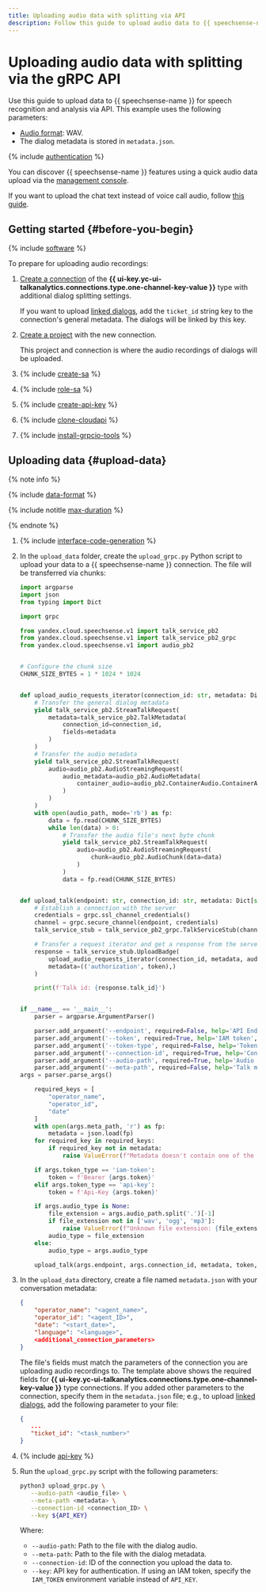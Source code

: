 ```yaml
---
title: Uploading audio data with splitting via API
description: Follow this guide to upload audio data to {{ speechsense-name }} via the gRPC API.
---
```


# Uploading audio data with splitting via the gRPC API

Use this guide to upload data to {{ speechsense-name }} for speech recognition and analysis via API. This example uses the following parameters:

* [Audio format](../../concepts/formats.md): WAV.
* The dialog metadata is stored in `metadata.json`.

{% include [authentication](../../../_includes/speechsense/data/authentication.md) %}

You can discover {{ speechsense-name }} features using a quick audio data upload via the [management console](upload-audio-console.md).

If you want to upload the chat text instead of voice call audio, follow [this guide](upload-chat-text.md).

## Getting started {#before-you-begin}

{% include [software](../../../_includes/speechsense/data/software.md) %}

To prepare for uploading audio recordings:

1. [Create a connection](../connection/create.md#create-one-channel-audio-connection) of the **{{ ui-key.yc-ui-talkanalytics.connections.type.one-channel-key-value }}** type with additional dialog splitting settings.

   If you want to upload [linked dialogs](../../concepts/dialogs.md#related-dialogs), add the `ticket_id` string key to the connection's general metadata. The dialogs will be linked by this key.

1. [Create a project](../project/create.md) with the new connection.

   This project and connection is where the audio recordings of dialogs will be uploaded.

1. {% include [create-sa](../../../_includes/speechsense/data/create-sa.md) %}
1. {% include [role-sa](../../../_includes/speechsense/data/role-sa.md) %}
1. {% include [create-api-key](../../../_includes/speechsense/data/create-api-key.md) %}
1. {% include [clone-cloudapi](../../../_includes/speechsense/data/clone-cloudapi.md) %}
1. {% include [install-grpcio-tools](../../../_includes/speechsense/data/install-grpcio-tools.md) %}

## Uploading data {#upload-data}

{% note info %}

{% include [data-format](../../../_includes/speechsense/data/data-format.md) %}

{% include notitle [max-duration](../../../_includes/speechsense/data/max-duration.md) %}

{% endnote %}

1. {% include [interface-code-generation](../../../_includes/speechsense/data/interface-code-generation.md) %}
1. In the `upload_data` folder, create the `upload_grpc.py` Python script to upload your data to a {{ speechsense-name }} connection. The file will be transferred via chunks:

      ```python
      import argparse
      import json
      from typing import Dict

      import grpc

      from yandex.cloud.speechsense.v1 import talk_service_pb2
      from yandex.cloud.speechsense.v1 import talk_service_pb2_grpc
      from yandex.cloud.speechsense.v1 import audio_pb2


      # Configure the chunk size
      CHUNK_SIZE_BYTES = 1 * 1024 * 1024


      def upload_audio_requests_iterator(connection_id: str, metadata: Dict[str, str], audio_path: str):
          # Transfer the general dialog metadata
          yield talk_service_pb2.StreamTalkRequest(
              metadata=talk_service_pb2.TalkMetadata(
                  connection_id=connection_id,
                  fields=metadata
              )
          )
          # Transfer the audio metadata
          yield talk_service_pb2.StreamTalkRequest(
              audio=audio_pb2.AudioStreamingRequest(
                  audio_metadata=audio_pb2.AudioMetadata(
                      container_audio=audio_pb2.ContainerAudio.ContainerAudioType.CONTAINER_AUDIO_TYPE_WAV
                  )
              )
          )
          with open(audio_path, mode='rb') as fp:
              data = fp.read(CHUNK_SIZE_BYTES)
              while len(data) > 0:
                  # Transfer the audio file's next byte chunk
                  yield talk_service_pb2.StreamTalkRequest(
                      audio=audio_pb2.AudioStreamingRequest(
                          chunk=audio_pb2.AudioChunk(data=data)
                      )
                  )
                  data = fp.read(CHUNK_SIZE_BYTES)


      def upload_talk(endpoint: str, connection_id: str, metadata: Dict[str, str], token: str, audio_path: str):
          # Establish a connection with the server
          credentials = grpc.ssl_channel_credentials()
          channel = grpc.secure_channel(endpoint, credentials)
          talk_service_stub = talk_service_pb2_grpc.TalkServiceStub(channel)

          # Transfer a request iterator and get a response from the server
          response = talk_service_stub.UploadBadge(
              upload_audio_requests_iterator(connection_id, metadata, audio_path, audio_type),
              metadata=(('authorization', token),)
          )

          print(f'Talk id: {response.talk_id}')


      if __name__ == '__main__':
          parser = argparse.ArgumentParser()

          parser.add_argument('--endpoint', required=False, help='API Endpoint', type=str, default='{{ speechsense-endpoint }}')
          parser.add_argument('--token', required=True, help='IAM token', type=str)
          parser.add_argument('--token-type', required=False, help='Token type', choices=['iam-token', 'api-key'], default='iam-token', type=str)
          parser.add_argument('--connection-id', required=True, help='Connection Id', type=str)
          parser.add_argument('--audio-path', required=True, help='Audio file path', type=str)
          parser.add_argument('--meta-path', required=False, help='Talk metadata json', type=str, default=None)
    args = parser.parse_args()

          required_keys = [
              "operator_name",
              "operator_id",
              "date"
          ]
          with open(args.meta_path, 'r') as fp:
              metadata = json.load(fp)
          for required_key in required_keys:
              if required_key not in metadata:
                  raise ValueError(f"Metadata doesn't contain one of the reqiured keys: {required_key}.")

          if args.token_type == 'iam-token':
              token = f'Bearer {args.token}'
          elif args.token_type == 'api-key':
              token = f'Api-Key {args.token}'

          if args.audio_type is None:
              file_extension = args.audio_path.split('.')[-1]
              if file_extension not in ['wav', 'ogg', 'mp3']:
                  raise ValueError(f"Unknown file extension: {file_extension}. Specify the --audio-type argument.")
              audio_type = file_extension
          else:
              audio_type = args.audio_type

          upload_talk(args.endpoint, args.connection_id, metadata, token, args.audio_path, audio_type)
      ```

1. In the `upload_data` directory, create a file named `metadata.json` with your conversation metadata:

   ```json
   {
       "operator_name": "<agent_name>",
       "operator_id": "<agent_ID>",
       "date": "<start_date>",
       "language": "<language>",
       <additional_connection_parameters>
   }
   ```

   The file's fields must match the parameters of the connection you are uploading audio recordings to. The template above shows the required fields for **{{ ui-key.yc-ui-talkanalytics.connections.type.one-channel-key-value }}** type connections. If you added other parameters to the connection, specify them in the `metadata.json` file; e.g., to upload [linked dialogs](../../concepts/dialogs.md#related-dialogs), add the following parameter to your file:

   ```json
   {
      ...
      "ticket_id": "<task_number>"
   }
   ```

1. {% include [api-key](../../../_includes/speechsense/data/api-key.md) %}

1. Run the `upload_grpc.py` script with the following parameters:

   ```bash
   python3 upload_grpc.py \
      --audio-path <audio_file> \
      --meta-path <metadata> \
      --connection-id <connection_ID> \
      --key ${API_KEY}
   ```

   Where:

   * `--audio-path`: Path to the file with the dialog audio.
   * `--meta-path`: Path to the file with the dialog metadata.
   * `--connection-id`: ID of the connection you upload the data to.
   * `--key`: API key for authentication. If using an IAM token, specify the `IAM_TOKEN` environment variable instead of `API_KEY`.
